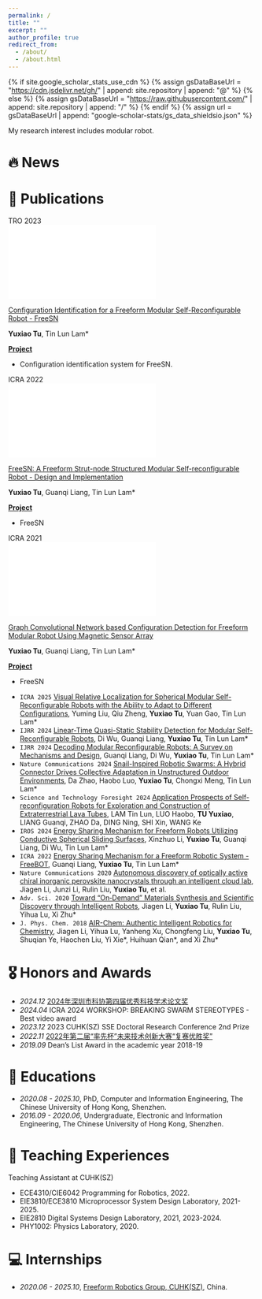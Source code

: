 ```yaml
---
permalink: /
title: ""
excerpt: ""
author_profile: true
redirect_from: 
  - /about/
  - /about.html
---
```


{% if site.google_scholar_stats_use_cdn %}
{% assign gsDataBaseUrl = "https://cdn.jsdelivr.net/gh/" | append: site.repository | append: "@" %}
{% else %}
{% assign gsDataBaseUrl = "https://raw.githubusercontent.com/" | append: site.repository | append: "/" %}
{% endif %}
{% assign url = gsDataBaseUrl | append: "google-scholar-stats/gs_data_shieldsio.json" %}

<span class='anchor' id='about-me'></span>

My research interest includes modular robot. 
<!--I have published more than 100 papers at the top international AI conferences with total <a href='https://scholar.google.com/citations?user=DhtAFkwAAAAJ'>google scholar citations <strong><span id='total_cit'>260000+</span></strong></a> (You can also use google scholar badge <a href='https://scholar.google.com/citations?user=DhtAFkwAAAAJ'><img src="https://img.shields.io/endpoint?url={{ url | url_encode }}&logo=Google%20Scholar&labelColor=f6f6f6&color=9cf&style=flat&label=citations"></a>).-->


# 🔥 News
<!-- - *2022.02*: &nbsp;🎉🎉 Lorem ipsum dolor sit amet, consectetur adipiscing elit. Vivamus ornare aliquet ipsum, ac tempus justo dapibus sit amet. 
- *2022.02*: &nbsp;🎉🎉 Lorem ipsum dolor sit amet, consectetur adipiscing elit. Vivamus ornare aliquet ipsum, ac tempus justo dapibus sit amet. -->

# 📝 Publications 

<div class='paper-box'><div class='paper-box-image'><div><div class="badge">TRO 2023</div><iframe src="//player.bilibili.com/player.html?isOutside=true&aid=830736358&bvid=BV1r34y1N7v7&cid=1259931281&p=1" scrolling="no" border="0" frameborder="no" framespacing="0" allowfullscreen="true"></iframe></div></div>
<div class='paper-box-text' markdown="1">

[Configuration Identification for a Freeform Modular Self-Reconfigurable Robot - FreeSN](https://freeformrobotics.org/wp-content/uploads/2023/09/FreeSN_TRO2023.pdf)

**Yuxiao Tu**, Tin Lun Lam*

[**Project**](https://scholar.google.com/citations?view_op=view_citation&hl=zh-CN&user=lBXluY0AAAAJ&citation_for_view=lBXluY0AAAAJ:UeHWp8X0CEIC) <strong><span class='show_paper_citations' data='DhtAFkwAAAAJ:ALROH1vI_8AC'></span></strong>
- Configuration identification system for FreeSN.
</div>
</div>

<div class='paper-box'><div class='paper-box-image'><div><div class="badge">ICRA 2022</div><iframe src="//player.bilibili.com/player.html?isOutside=true&aid=594384897&bvid=BV1Aq4y147XS&cid=700485003&p=1" scrolling="no" border="0" frameborder="no" framespacing="0" allowfullscreen="true"></iframe></div></div>
<div class='paper-box-text' markdown="1">

[FreeSN: A Freeform Strut-node Structured Modular Self-reconfigurable Robot - Design and Implementation](https://freeformrobotics.org/wp-content/uploads/2022/03/ICRA22_2488_FI.pdf)

**Yuxiao Tu**, Guanqi Liang, Tin Lun Lam*

[**Project**](https://scholar.google.com/citations?view_op=view_citation&hl=zh-CN&user=lBXluY0AAAAJ&citation_for_view=lBXluY0AAAAJ:2osOgNQ5qMEC) <strong><span class='show_paper_citations' data='DhtAFkwAAAAJ:ALROH1vI_8AC'></span></strong>
- FreeSN
</div>
</div>

<div class='paper-box'><div class='paper-box-image'><div><div class="badge">ICRA 2021</div><iframe src="//player.bilibili.com/player.html?isOutside=true&aid=247471070&bvid=BV1Xv411j7NW&cid=318737827&p=1" scrolling="no" border="0" frameborder="no" framespacing="0" allowfullscreen="true"></iframe></div></div>
<div class='paper-box-text' markdown="1">

[Graph Convolutional Network based Configuration Detection for Freeform Modular Robot Using Magnetic Sensor Array](https://freeformrobotics.org/wp-content/uploads/2022/02/ICRA21_2305_FI.pdf)

**Yuxiao Tu**, Guanqi Liang, Tin Lun Lam*

[**Project**](https://scholar.google.com/citations?view_op=view_citation&hl=zh-CN&user=lBXluY0AAAAJ&citation_for_view=lBXluY0AAAAJ:9yKSN-GCB0IC) <strong><span class='show_paper_citations' data='DhtAFkwAAAAJ:ALROH1vI_8AC'></span></strong>
- FreeSN
</div>
</div>

- ``ICRA 2025`` [Visual Relative Localization for Spherical Modular Self-Reconfigurable Robots with the Ability to Adapt to Different Configurations](), Yuming Liu, Qiu Zheng, **Yuxiao Tu**, Yuan Gao, Tin Lun Lam*
- ``IJRR 2024`` [Linear-Time Quasi-Static Stability Detection for Modular Self-Reconfigurable Robots](https://freeformrobotics.org/wp-content/uploads/2024/11/Stability_MSRR.pdf), Di Wu, Guanqi Liang, **Yuxiao Tu**, Tin Lun Lam*
- ``IJRR 2024`` [Decoding Modular Reconfigurable Robots: A Survey on Mechanisms and Design](), Guanqi Liang, Di Wu, **Yuxiao Tu**, Tin Lun Lam*
- ``Nature Communications 2024`` [Snail-Inspired Robotic Swarms: A Hybrid Connector Drives Collective Adaptation in Unstructured Outdoor Environments](), Da Zhao, Haobo Luo, **Yuxiao Tu**, Chongxi Meng, Tin Lun Lam*
- ``Science and Technology Foresight 2024`` [Application Prospects of Self-reconfiguration Robots for Exploration and Construction of Extraterrestrial Lava Tubes](), LAM Tin Lun, LUO Haobo, **TU Yuxiao**, LIANG Guanqi, ZHAO Da, DING Ning, SHI Xin, WANG Ke
- ``IROS 2024`` [Energy Sharing Mechanism for Freeform Robots Utilizing Conductive Spherical Sliding Surfaces](), Xinzhuo Li, **Yuxiao Tu**, Guanqi Liang, Di Wu, Tin Lun Lam*
- ``ICRA 2022`` [Energy Sharing Mechanism for a Freeform Robotic System - FreeBOT](), Guanqi Liang, **Yuxiao Tu**, Tin Lun Lam*
- ``Nature Communications 2020`` [Autonomous discovery of optically active chiral inorganic perovskite nanocrystals through an intelligent cloud lab](), Jiagen Li, Junzi Li, Rulin Liu, **Yuxiao Tu**, et al.
- ``Adv. Sci. 2020`` [Toward “On‐Demand” Materials Synthesis and Scientific Discovery through Intelligent Robots](), Jiagen Li, **Yuxiao Tu**, Rulin Liu, Yihua Lu, Xi Zhu*
- ``J. Phys. Chem. 2018`` [AIR-Chem: Authentic Intelligent Robotics for Chemistry](), Jiagen Li, Yihua Lu, Yanheng Xu, Chongfeng Liu, **Yuxiao Tu**, Shuqian Ye, Haochen Liu, Yi Xie*, Huihuan Qian*, and Xi Zhu*

# 🎖 Honors and Awards
- *2024.12* [2024年深圳市科协第四届优秀科技学术论文奖](https://saai.net.cn/wp-content/uploads/2024/12/2024%E5%B9%B4%E6%B7%B1%E5%9C%B3%E5%B8%82%E7%A7%91%E5%8D%8F%E7%AC%AC%E5%9B%9B%E5%B1%8A%E4%BC%98%E7%A7%80%E7%A7%91%E6%8A%80%E5%AD%A6%E6%9C%AF%E8%AE%BA%E6%96%87%E9%81%B4%E9%80%89%E7%BB%93%E6%9E%9C-1.pdf)
- *2024.04* ICRA 2024 WORKSHOP: BREAKING SWARM STEREOTYPES - Best video award
- *2023.12* 2023 CUHK(SZ) SSE Doctoral Research Conference 2nd Prize
- *2022.11* [2022年第二届“率先杯”未来技术创新大赛“复赛优胜奖”](https://cas.makercas.com/project_detail.html?id=694)
- *2019.09* Dean’s List Award in the academic year 2018-19

# 📖 Educations
- *2020.08 - 2025.10*, PhD, Computer and Information Engineering, The Chinese University of Hong Kong, Shenzhen. 
- *2016.09 - 2020.06*,  Undergraduate, Electronic and Information Engineering, The Chinese University of Hong Kong, Shenzhen. 

# 💬 Teaching Experiences
Teaching Assistant at CUHK(SZ)
-	ECE4310/CIE6042 Programming for Robotics, 2022.
-	EIE3810/ECE3810 Microprocessor System Design Laboratory, 2021-2025.
-	EIE2810 Digital Systems Design Laboratory, 2021, 2023-2024.
-	PHY1002: Physics Laboratory, 2020.

# 💻 Internships
- *2020.06 - 2025.10*, [Freeform Robotics Group, CUHK(SZ)](https://freeformrobotics.org/), China.
